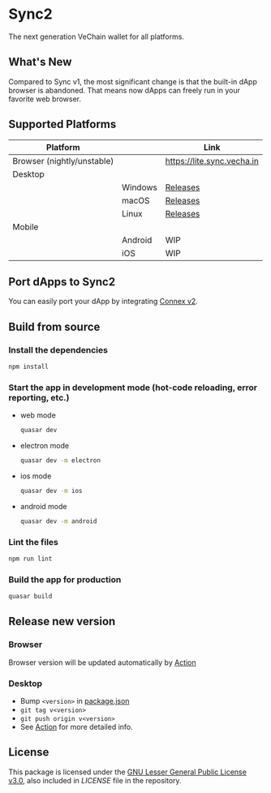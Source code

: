 # Sync2

The next generation VeChain wallet for all platforms.

## What's New

Compared to Sync v1, the most significant change is that the built-in dApp browser is abandoned. That means now dApps can freely run in your favorite web browser.

## Supported Platforms

| Platform | | Link |
| --- | --- | --- |
| Browser (nightly/unstable) | | https://lite.sync.vecha.in |
| Desktop | | |
| | Windows | [Releases](https://github.com/vechain/sync2/releases/latest) |
| | macOS | [Releases](https://github.com/vechain/sync2/releases/latest) |
| | Linux | [Releases](https://github.com/vechain/sync2/releases/latest) |
| Mobile | | |
| | Android | WIP |
| | iOS | WIP |

## Port dApps to Sync2

You can easily port your dApp by integrating [Connex v2](https://github.com/vechain/connex).

## Build from source 

### Install the dependencies
```bash
npm install
```

### Start the app in development mode (hot-code reloading, error reporting, etc.)

* web mode
    ```bash
    quasar dev
    ```
* electron mode
    ```bash
    quasar dev -m electron
    ```
* ios mode
    ```bash
    quasar dev -m ios
    ```
* android mode
    ```bash
    quasar dev -m android
    ```

### Lint the files
```bash
npm run lint
```

### Build the app for production
```bash
quasar build
```

## Release new version

### Browser

Browser version will be updated automatically by [Action](./.github/workflows/deploy-pwa-preview.yaml)

### Desktop

+ Bump `<version>` in [package.json](./package.json)
+ `git tag v<version>`
+ `git push origin v<version>`
+ See [Action](./.github/workflows/release-desktop.yaml) for more detailed info.

## License

This package is licensed under the
[GNU Lesser General Public License v3.0](https://www.gnu.org/licenses/lgpl-3.0.html), also included
in *LICENSE* file in the repository.
